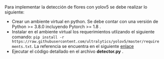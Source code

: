 Para implementar la detección de flores con yolov5 se debe realizar lo siguiente:

* Crear un ambiente virtual en python. Se debe contar con una versión de Python >= 3.8.0 incluyendo Pytorch >= 1.8 .
* Instalar en el ambiente virtual los requerimientos utlizando el siguiente comando:
  `pip install -r https://raw.githubusercontent.com/ultralytics/yolov5/master/requirements.txt`. La referencia se encuentra en el siguiente [enlace](https://docs.ultralytics.com/yolov5/tutorials/pytorch_hub_model_loading/)
* Ejecutar el código detallado en el archivo __detector.py__ .
